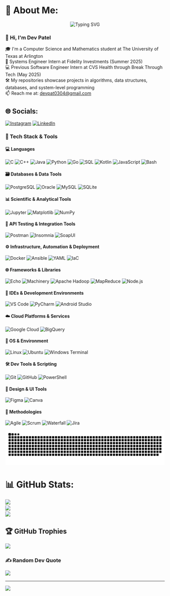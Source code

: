 # 💫 About Me:

<p align="center">
  <img src="https://readme-typing-svg.herokuapp.com?font=Fira+Code&pause=1000&color=F7F7F7&center=true&vCenter=true&width=1200&lines=Hello!+I'm+Dev+Patel!;Computer+Science+%26+Mathematics+Student+at+The+University+of+Texas+at+Arlington;Systems+Engineer+Intern+@+Fidelity+Investments;Previous+Software+Engineer+Intern+at+CVS+Health+(Break+Through+Tech);Code.+Debug.+Repeat." alt="Typing SVG" />
</p>

<h3 align="left">👋 <span style="animation: wave 2s infinite;">Hi, I'm Dev Patel</span></h3>

🎓 I'm a Computer Science and Mathematics student at The University of Texas at Arlington<br>💼 Systems Engineer Intern at Fidelity Investments (Summer 2025)<br>💻 Previous Software Engineer Intern at CVS Health through Break Through Tech (May 2025)<br>🛠️ My repositories showcase projects in algorithms, data structures, databases, and system-level programming<br>📫 Reach me at: devpat0304@gmail.com


## 🌐 Socials:
[![Instagram](https://img.shields.io/badge/Instagram-%23E4405F.svg?logo=Instagram&logoColor=white)](https://instagram.com/devpatella) [![LinkedIn](https://img.shields.io/badge/LinkedIn-%230077B5.svg?logo=linkedin&logoColor=white)](https://linkedin.com/in/devpat0304) 


### 🧰 Tech Stack & Tools

#### 💻 Languages  
![C](https://img.shields.io/badge/c-%2300599C.svg?style=for-the-badge&logo=c&logoColor=white) ![C++](https://img.shields.io/badge/c++-%2300599C.svg?style=for-the-badge&logo=c%2B%2B&logoColor=white) ![Java](https://img.shields.io/badge/java-%23ED8B00.svg?style=for-the-badge&logo=openjdk&logoColor=white) ![Python](https://img.shields.io/badge/python-3670A0?style=for-the-badge&logo=python&logoColor=ffdd54) ![Go](https://img.shields.io/badge/Go-00ADD8?style=for-the-badge&logo=go&logoColor=white) ![SQL](https://img.shields.io/badge/SQL-%2307405e.svg?style=for-the-badge&logo=database&logoColor=white) ![Kotlin](https://img.shields.io/badge/kotlin-%237F52FF.svg?style=for-the-badge&logo=kotlin&logoColor=white) ![JavaScript](https://img.shields.io/badge/javascript-%23323330.svg?style=for-the-badge&logo=javascript&logoColor=%23F7DF1E) ![Bash](https://img.shields.io/badge/bash-%23121011.svg?style=for-the-badge&logo=gnu-bash&logoColor=white)

#### 🗃️ Databases & Data Tools  
![PostgreSQL](https://img.shields.io/badge/postgresql-%23316192.svg?style=for-the-badge&logo=postgresql&logoColor=white) ![Oracle](https://img.shields.io/badge/Oracle-F80000?style=for-the-badge&logo=oracle&logoColor=white)  ![MySQL](https://img.shields.io/badge/mysql-4479A1.svg?style=for-the-badge&logo=mysql&logoColor=white) ![SQLite](https://img.shields.io/badge/sqlite-%2307405e.svg?style=for-the-badge&logo=sqlite&logoColor=white)  

#### 📊 Scientific & Analytical Tools  
![Jupyter](https://img.shields.io/badge/Jupyter-%23F37626.svg?style=for-the-badge&logo=Jupyter&logoColor=white) ![Matplotlib](https://img.shields.io/badge/Matplotlib-%23ffffff.svg?style=for-the-badge&logo=Matplotlib&logoColor=black) ![NumPy](https://img.shields.io/badge/numpy-%23013243.svg?style=for-the-badge&logo=numpy&logoColor=white)  

#### 🔧 API Testing & Integration Tools  
![Postman](https://img.shields.io/badge/Postman-FF6C37?style=for-the-badge&logo=postman&logoColor=white) ![Insomnia](https://img.shields.io/badge/Insomnia-4000BF?style=for-the-badge&logo=insomnia&logoColor=white) ![SoapUI](https://img.shields.io/badge/SoapUI-6CB33F?style=for-the-badge&logo=soapui&logoColor=white) 

#### ⚙️ Infrastructure, Automation & Deployment  
![Docker](https://img.shields.io/badge/docker-%230db7ed.svg?style=for-the-badge&logo=docker&logoColor=white) ![Ansible](https://img.shields.io/badge/ansible-%231A1918.svg?style=for-the-badge&logo=ansible&logoColor=white) ![YAML](https://img.shields.io/badge/yaml-%23CB171E.svg?style=for-the-badge&logo=yaml&logoColor=white) ![IaC](https://img.shields.io/badge/IaC-7F52FF?style=for-the-badge&logoColor=white)

#### 🌐 Frameworks & Libraries  
![Echo](https://img.shields.io/badge/Echo-00ADD8?style=for-the-badge&logo=go&logoColor=white) ![Machinery](https://img.shields.io/badge/Machinery-1976D2?style=for-the-badge&logoColor=white) ![Apache Hadoop](https://img.shields.io/badge/Apache%20Hadoop-66CCFF?style=for-the-badge&logo=apachehadoop&logoColor=black) ![MapReduce](https://img.shields.io/badge/MapReduce-009688?style=for-the-badge&logoColor=white) ![Node.js](https://img.shields.io/badge/node.js-6DA55F?style=for-the-badge&logo=node.js&logoColor=white)

#### 🧰 IDEs & Development Environments  
![VS Code](https://img.shields.io/badge/VS%20Code-007ACC.svg?style=for-the-badge&logo=visual-studio-code&logoColor=white) ![PyCharm](https://img.shields.io/badge/pycharm-000000?style=for-the-badge&logo=pycharm&logoColor=white) ![Android Studio](https://img.shields.io/badge/Android%20Studio-3DDC84.svg?style=for-the-badge&logo=android-studio&logoColor=white)

#### ☁️ Cloud Platforms & Services  
![Google Cloud](https://img.shields.io/badge/Google%20Cloud-4285F4?style=for-the-badge&logo=googlecloud&logoColor=white) ![BigQuery](https://img.shields.io/badge/BigQuery-669DF6?style=for-the-badge&logo=googlecloud&logoColor=white) 

#### 🐧 OS & Environment  
![Linux](https://img.shields.io/badge/linux-%23000000.svg?style=for-the-badge&logo=linux&logoColor=white) ![Ubuntu](https://img.shields.io/badge/ubuntu-E95420?style=for-the-badge&logo=ubuntu&logoColor=white) ![Windows Terminal](https://img.shields.io/badge/Windows%20Terminal-%234D4D4D.svg?style=for-the-badge&logo=windows-terminal&logoColor=white)

#### 🛠️ Dev Tools & Scripting  
![Git](https://img.shields.io/badge/git-%23F05033.svg?style=for-the-badge&logo=git&logoColor=white) ![GitHub](https://img.shields.io/badge/github-%23121011.svg?style=for-the-badge&logo=github&logoColor=white) ![PowerShell](https://img.shields.io/badge/PowerShell-%235391FE.svg?style=for-the-badge&logo=powershell&logoColor=white)

#### 🎨 Design & UI Tools  
![Figma](https://img.shields.io/badge/figma-%23F24E1E.svg?style=for-the-badge&logo=figma&logoColor=white) ![Canva](https://img.shields.io/badge/Canva-%2300C4CC.svg?style=for-the-badge&logo=Canva&logoColor=white)  

#### 🧠 Methodologies  
![Agile](https://img.shields.io/badge/Agile-%2300BFA5.svg?style=for-the-badge&logo=agile&logoColor=white) ![Scrum](https://img.shields.io/badge/Scrum-%235C4EE5.svg?style=for-the-badge&logo=scrumalliance&logoColor=white) ![Waterfall](https://img.shields.io/badge/Waterfall-%23A9A9A9.svg?style=for-the-badge&logo=project-management&logoColor=white) ![Jira](https://img.shields.io/badge/Jira-0052CC?style=for-the-badge&logo=jira&logoColor=white)

<picture>
  <source media="(prefers-color-scheme: dark)" srcset="https://raw.githubusercontent.com/devpat0304/devpat0304/output/github-snake-dark.svg" />
  <source media="(prefers-color-scheme: light)" srcset="https://raw.githubusercontent.com/devpat0304/devpat0304/output/github-snake.svg" />
  <img alt="github-snake" src="https://raw.githubusercontent.com/devpat0304/devpat0304/output/github-snake.svg" />
</picture>

# 📊 GitHub Stats:
![](https://github-readme-stats.vercel.app/api?username=devpat0304&theme=highcontrast&hide_border=false&include_all_commits=true&count_private=true)<br/>
![](https://nirzak-streak-stats.vercel.app/?user=devpat0304&theme=highcontrast&hide_border=false)<br/>
![](https://github-readme-stats.vercel.app/api/top-langs/?username=devpat0304&theme=highcontrast&hide_border=false&include_all_commits=true&count_private=true&layout=compact)

## 🏆 GitHub Trophies
![](https://github-profile-trophy.vercel.app/?username=devpat0304&theme=radical&no-frame=false&no-bg=true&margin-w=4)

### ✍️ Random Dev Quote
![](https://quotes-github-readme.vercel.app/api?type=horizontal&theme=radical)

---
[![](https://visitcount.itsvg.in/api?id=devpat0304&icon=0&color=0)](https://visitcount.itsvg.in)

<!-- Proudly created with GPRM ( https://gprm.itsvg.in ) -->
